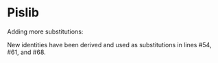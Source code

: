 # Pislib
Adding more substitutions:

New identities have been derived and used as substitutions in lines #54, #61, and #68.
